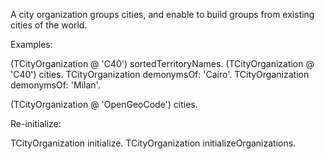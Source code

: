 A city organization groups cities, and enable to build groups from existing cities of the world. 

Examples:

(TCityOrganization @ 'C40') sortedTerritoryNames.
(TCityOrganization @ 'C40') cities.
TCityOrganization demonymsOf: 'Cairo'.
TCityOrganization demonymsOf: 'Milan'.

(TCityOrganization @ 'OpenGeoCode') cities.

Re-initialize:

TCityOrganization initialize.
TCityOrganization initializeOrganizations.

